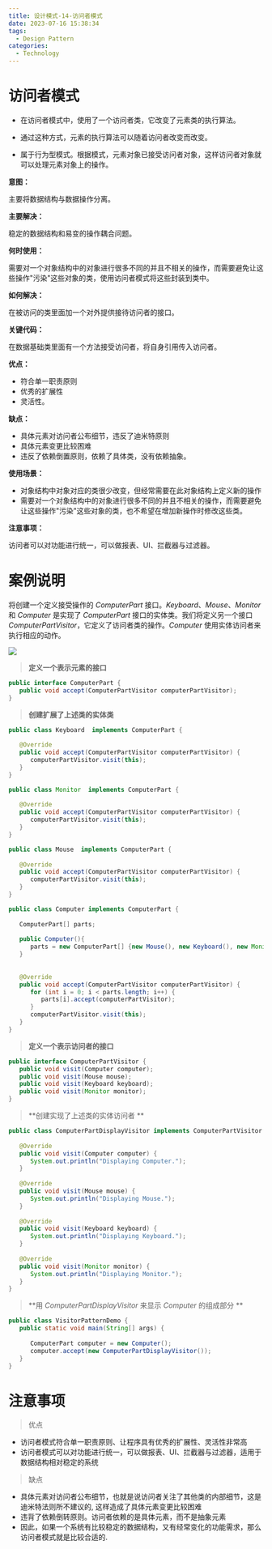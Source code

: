 ```yaml
---
title: 设计模式-14-访问者模式
date: 2023-07-16 15:38:34
tags: 
  - Design Pattern
categories: 
  - Technology
---
```


# 访问者模式

* 在访问者模式中，使用了一个访问者类，它改变了元素类的执行算法。

* 通过这种方式，元素的执行算法可以随着访问者改变而改变。
* 属于行为型模式。根据模式，元素对象已接受访问者对象，这样访问者对象就可以处理元素对象上的操作。 

**意图：**

主要将数据结构与数据操作分离。

**主要解决：**

稳定的数据结构和易变的操作耦合问题。

**何时使用：**

需要对一个对象结构中的对象进行很多不同的并且不相关的操作，而需要避免让这些操作"污染"这些对象的类，使用访问者模式将这些封装到类中。

**如何解决：**

在被访问的类里面加一个对外提供接待访问者的接口。

**关键代码：**

在数据基础类里面有一个方法接受访问者，将自身引用传入访问者。

**优点：** 

* 符合单一职责原则
* 优秀的扩展性
* 灵活性。

**缺点：**

* 具体元素对访问者公布细节，违反了迪米特原则
* 具体元素变更比较困难
* 违反了依赖倒置原则，依赖了具体类，没有依赖抽象。

**使用场景：** 

* 对象结构中对象对应的类很少改变，但经常需要在此对象结构上定义新的操作
* 需要对一个对象结构中的对象进行很多不同的并且不相关的操作，而需要避免让这些操作"污染"这些对象的类，也不希望在增加新操作时修改这些类。

**注意事项：**

访问者可以对功能进行统一，可以做报表、UI、拦截器与过滤器。

# 案例说明

将创建一个定义接受操作的 *ComputerPart* 接口。*Keyboard*、*Mouse*、*Monitor* 和 *Computer* 是实现了 *ComputerPart* 接口的实体类。我们将定义另一个接口 *ComputerPartVisitor*，它定义了访问者类的操作。*Computer* 使用实体访问者来执行相应的动作。

![](https://cyan-images.oss-cn-shanghai.aliyuncs.com/images/04-design-pattern-2023-05-12-04.jpg)



>  **定义一个表示元素的接口** 

```java
public interface ComputerPart {
   public void accept(ComputerPartVisitor computerPartVisitor);
}
```

> **创建扩展了上述类的实体类**

```java
public class Keyboard  implements ComputerPart {
 
   @Override
   public void accept(ComputerPartVisitor computerPartVisitor) {
      computerPartVisitor.visit(this);
   }
}

public class Monitor  implements ComputerPart {
 
   @Override
   public void accept(ComputerPartVisitor computerPartVisitor) {
      computerPartVisitor.visit(this);
   }
}

public class Mouse  implements ComputerPart {
 
   @Override
   public void accept(ComputerPartVisitor computerPartVisitor) {
      computerPartVisitor.visit(this);
   }
}

public class Computer implements ComputerPart {
   
   ComputerPart[] parts;
 
   public Computer(){
      parts = new ComputerPart[] {new Mouse(), new Keyboard(), new Monitor()};      
   } 
 
 
   @Override
   public void accept(ComputerPartVisitor computerPartVisitor) {
      for (int i = 0; i < parts.length; i++) {
         parts[i].accept(computerPartVisitor);
      }
      computerPartVisitor.visit(this);
   }
}
```

> **定义一个表示访问者的接口**

```java
public interface ComputerPartVisitor {
   public void visit(Computer computer);
   public void visit(Mouse mouse);
   public void visit(Keyboard keyboard);
   public void visit(Monitor monitor);
}
```

> **创建实现了上述类的实体访问者 **

```java
public class ComputerPartDisplayVisitor implements ComputerPartVisitor {
 
   @Override
   public void visit(Computer computer) {
      System.out.println("Displaying Computer.");
   }
 
   @Override
   public void visit(Mouse mouse) {
      System.out.println("Displaying Mouse.");
   }
 
   @Override
   public void visit(Keyboard keyboard) {
      System.out.println("Displaying Keyboard.");
   }
 
   @Override
   public void visit(Monitor monitor) {
      System.out.println("Displaying Monitor.");
   }
}
```

> **用 *ComputerPartDisplayVisitor* 来显示 *Computer* 的组成部分 **

```java
public class VisitorPatternDemo {
   public static void main(String[] args) {
 
      ComputerPart computer = new Computer();
      computer.accept(new ComputerPartDisplayVisitor());
   }
}
```



# 注意事项

> 优点 

* 访问者模式符合单一职责原则、让程序具有优秀的扩展性、灵活性非常高
* 访问者模式可以对功能进行统一，可以做报表、UI、拦截器与过滤器，适用于数据结构相对稳定的系统

> 缺点 

* 具体元素对访问者公布细节，也就是说访问者关注了其他类的内部细节，这是迪米特法则所不建议的, 这样造成了具体元素变更比较困难
* 违背了依赖倒转原则。访问者依赖的是具体元素，而不是抽象元素
* 因此，如果一个系统有比较稳定的数据结构，又有经常变化的功能需求，那么访问者模式就是比较合适的. 
